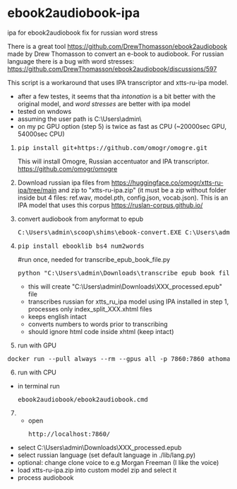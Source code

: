 # ebook2audiobook-ipa
ipa for ebook2audiobook fix for russian word stress

There is a great tool https://github.com/DrewThomasson/ebook2audiobook made by Drew Thomasson to convert an e-book to audiobook. For russian language there is a bug with word stresses: https://github.com/DrewThomasson/ebook2audiobook/discussions/597

This script is a workaround that uses IPA transcriptor and xtts-ru-ipa model.

- after a few testes, it seems that tha _intonation_ is a bit better with the original model, and _word stresses_ are better with ipa model
- tested on wndows
- assuming the user path is C:\Users\admin\
- on my pc GPU option (step 5) is twice as fast as CPU (~20000sec GPU, 54000sec CPU)

1. <pre>pip install git+https://github.com/omogr/omogre.git</pre>

	This will install Omogre, Russian accentuator and IPA transcriptor. https://github.com/omogr/omogre

2. Download russian ipa files from https://huggingface.co/omogr/xtts-ru-ipa/tree/main
 and zip to "xtts-ru-ipa.zip" (it must be a zip without folder inside but 4 files: ref.wav, model.pth, config.json, vocab.json). This is an IPA model that uses this corpus https://ruslan-corpus.github.io/

3. convert audiobook from anyformat to epub
   <pre>C:\Users\admin\scoop\shims\ebook-convert.EXE C:\Users\admin\Downloads\XXX.fb2 C:\Users\admin\Downloads\XXX.epub</pre>

4. 
	<pre>pip install ebooklib bs4 num2words</pre>
	#run once, needed for transcribe_epub_book_file.py
	<pre>python "C:\Users\admin\Downloads\transcribe_epub_book_file.py" "C:\Users\admin\Downloads\Downloads\XXX.epub"</pre>
	- this will create "C:\Users\admin\Downloads\XXX_processed.epub" file
	- transcribes russian for xtts_ru_ipa model using IPA installed in step 1, processes only index_split_XXX.xhtml files
 	- keeps english intact
  	- converts numbers to words prior to transcribing
   	- should ignore html code inside xhtml (keep intact)
	
5. run with GPU
<pre>docker run --pull always --rm --gpus all -p 7860:7860 athomasson2/ebook2audiobook </pre>
	
6. run with CPU
- in terminal run <pre>ebook2audiobook/ebook2audiobook.cmd</pre>

7. - open <pre>http://localhost:7860/</pre>
- select C:\Users\admin\Downloads\XXX_processed.epub
- select russian language (set default language in ./lib/lang.py)
- optional: change clone voice to e.g Morgan Freeman (I like the voice)
- load xtts-ru-ipa.zip into custom model zip and select it
- process audiobook
	
	
